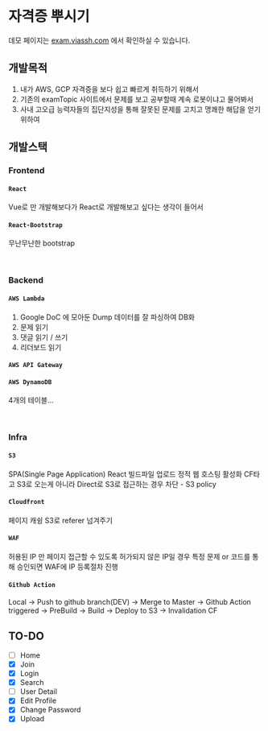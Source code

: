 # 자격증 뿌시기

데모 페이지는 [exam.viassh.com](https://exam.viassh.com) 에서 확인하실 수 있습니다.

## 개발목적

1. 내가 AWS, GCP 자격증을 보다 쉽고 빠르게 취득하기 위해서
2. 기존의 examTopic 사이트에서 문제를 보고 공부할때 계속 로봇이냐고 물어봐서
3. 사내 고오급 능력자들의 집단지성을 통해 잘못된 문제를 고치고 명쾌한 해답을 얻기위하여


## 개발스택

### Frontend
#### `React`
Vue로 만 개발해보다가 React로 개발해보고 싶다는 생각이 들어서
#### `React-Bootstrap`
무난무난한 bootstrap

<br>

### Backend
#### `AWS Lambda`
1. Google DoC 에 모아둔 Dump 데이터를 잘 파싱하여 DB화
2. 문제 읽기
3. 댓글 읽기 / 쓰기
4. 리더보드 읽기

#### `AWS API Gateway`

#### `AWS DynamoDB`
4개의 테이블...

<br>

### Infra
#### `S3`
SPA(Single Page Application) React 빌드파일 업로드
정적 웹 호스팅 활성화
CF타고 S3로 오는게 아니라 Direct로 S3로 접근하는 경우 차단 - S3 policy

#### `Cloudfront`
페이지 캐슁
S3로 referer 넘겨주기
#### `WAF`
허용된 IP 만 페이지 접근할 수 있도록
허가되지 않은 IP일 경우 특정 문제 or 코드를 통해 승인되면 WAF에 IP 등록절차 진행

#### `Github Action`
Local -> Push to github branch(DEV) -> Merge to Master -> Github Action triggered -> PreBuild -> Build -> Deploy to S3 -> Invalidation CF

## TO-DO

- [ ] Home
- [x] Join
- [x] Login
- [x] Search
- [ ] User Detail
- [x] Edit Profile
- [x] Change Password
- [x] Upload
